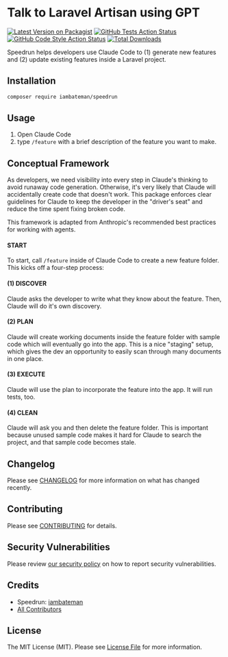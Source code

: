 # Talk to Laravel Artisan using GPT 

[![Latest Version on Packagist](https://img.shields.io/packagist/v/iambateman/speedrun.svg?style=flat-square)](https://packagist.org/packages/iambateman/speedrun)
[![GitHub Tests Action Status](https://img.shields.io/github/actions/workflow/status/iambateman/speedrun/run-tests.yml?branch=main&label=tests&style=flat-square)](https://github.com/iambateman/speedrun/actions?query=workflow%3Arun-tests+branch%3Amain)
[![GitHub Code Style Action Status](https://img.shields.io/github/actions/workflow/status/iambateman/speedrun/fix-php-code-style-issues.yml?branch=main&label=code%20style&style=flat-square)](https://github.com/iambateman/speedrun/actions?query=workflow%3A"Fix+PHP+code+style+issues"+branch%3Amain)
[![Total Downloads](https://img.shields.io/packagist/dt/iambateman/speedrun.svg?style=flat-square)](https://packagist.org/packages/iambateman/speedrun)

Speedrun helps developers use Claude Code to (1) generate new features and (2) update existing features inside a Laravel project.

## Installation

```bash
composer require iambateman/speedrun
```

## Usage
1. Open Claude Code
2. type `/feature` with a brief description of the feature you want to make.

## Conceptual Framework
As developers, we need visibility into every step in Claude's thinking to avoid runaway code generation. Otherwise, it's very likely that Claude will accidentally create code that doesn't work. This package enforces clear guidelines for Claude to keep the developer in the "driver's seat" and reduce the time spent fixing broken code.

This framework is adapted from Anthropic's recommended best practices for working with agents.

#### START
To start, call `/feature` inside of Claude Code to create a new feature folder. This kicks off a four-step process:

#### (1) DISCOVER
Claude asks the developer to write what they know about the feature. Then, Claude will do it's own discovery.

#### (2) PLAN
Claude will create working documents inside the feature folder with sample code which will eventually go into the app. This is a nice "staging" setup, which gives the dev an opportunity to easily scan through many documents in one place.

#### (3) EXECUTE
Claude will use the plan to incorporate the feature into the app. It will run tests, too.

#### (4) CLEAN
Claude will ask you and then delete the feature folder. This is important because unused sample code makes it hard for Claude to search the project, and that sample code becomes stale.

## Changelog

Please see [CHANGELOG](CHANGELOG.md) for more information on what has changed recently.

## Contributing

Please see [CONTRIBUTING](CONTRIBUTING.md) for details.

## Security Vulnerabilities

Please review [our security policy](../../security/policy) on how to report security vulnerabilities.

## Credits

- Speedrun: [iambateman](https://github.com/iambateman)
- [All Contributors](../../contributors)

## License

The MIT License (MIT). Please see [License File](LICENSE.md) for more information.
